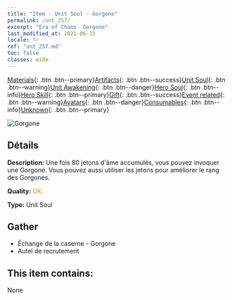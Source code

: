 ```yaml
---
title: "Item - Unit Soul - Gorgone"
permalink: /unt_257/
excerpt: "Era of Chaos  Gorgone"
last_modified_at: 2021-06-15
locale: fr
ref: "unt_257.md"
toc: false
classes: wide
---
```

 [Materials](/ItemsFR/){: .btn .btn--primary}[Artifacts](/ItemsFR/Artifacts/){: .btn .btn--success}[Unit Soul](/ItemsFR/UnitSoul/){: .btn .btn--warning}[Unit Awakening](/ItemsFR/UnitAwakening/){: .btn .btn--danger}[Hero Soul](/ItemsFR/HeroSoul/){: .btn .btn--info}[Hero Skill](/ItemsFR/HeroSkill/){: .btn .btn--primary}[Gift](/ItemsFR/Gift/){: .btn .btn--success}[Event related](/ItemsFR/Events/){: .btn .btn--warning}[Avatars](/ItemsFR/Avatars/){: .btn .btn--danger}[Consumables](/ItemsFR/Consumables/){: .btn .btn--info}[Unknown](/ItemsFR/Unknown/){: .btn .btn--primary}

 ![Gorgone](/images/u/ti_manniu.jpg)

## Détails
 **Description:** Une fois 80 jetons d'âme accumulés, vous pouvez invoquer une Gorgone. Vous pouvez aussi utiliser les jetons pour améliorer le rang des Gorgones.

 **Quality:** <span style="color: #FF8C00">OK</span>

 **Type:** Unit Soul

## Gather

*    Échange de la caserne - Gorgone 
*    Autel de recrutement 

## This item contains:

  None

